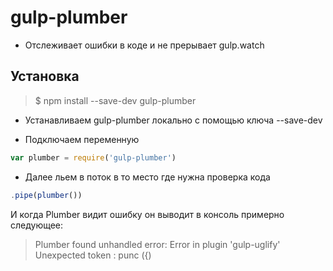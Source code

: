 ﻿# gulp-plumber

* Отслеживает ошибки в коде и не прерывает gulp.watch

## Установка

> $ npm install --save-dev gulp-plumber

* Устанавливаем gulp-plumber локально с помощью ключа --save-dev

* Подключаем переменную

```js
var plumber = require('gulp-plumber')
```

* Далее льем в поток в то место где нужна проверка кода

```js
.pipe(plumber())
```

И когда Plumber видит ошибку он выводит в консоль примерно следующее:

> Plumber found unhandled error: Error in plugin 'gulp-uglify'
> Unexpected token : punc ({)


 